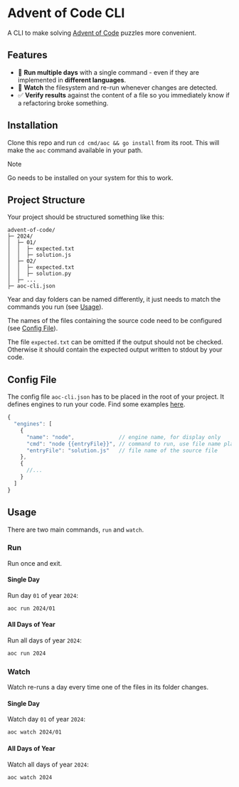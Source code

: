 # Advent of Code CLI

A CLI to make solving [Advent of Code](https://adventofcode.com) puzzles more
convenient.

## Features

- 👟 **Run multiple days** with a single command - even if they are implemented in
  **different languages**.
- 👀 **Watch** the filesystem and re-run whenever changes are detected.
- ✅ **Verify results** against the content of a file so you immediately know if
  a refactoring broke something.

## Installation

Clone this repo and run `cd cmd/aoc && go install` from its root. This will
make the `aoc` command available in your path.

> [!NOTE]
> Go needs to be installed on your system for this to work.

## Project Structure

Your project should be structured something like this:

```text
advent-of-code/
├─ 2024/
│  ├─ 01/
│  │  ├─ expected.txt
│  │  ├─ solution.js
│  ├─ 02/
│  │  ├─ expected.txt
│  │  ├─ solution.py
│  ├─ ...
├─ aoc-cli.json
```

Year and day folders can be named differently, it just needs to match the
commands you run (see [Usage](#usage)).

The names of the files containing the source code need to be configured (see
[Config File](#config-file)).

The file `expected.txt` can be omitted if the output should not be checked.
Otherwise it should contain the expected output written to stdout by your code.

## Config File

The config file `aoc-cli.json` has to be placed in the root of your project. It
defines engines to run your code. Find some examples [here](cmd/aoc/aoc-cli.json).

```js
{
  "engines": [
    {
      "name": "node",              // engine name, for display only
      "cmd": "node {{entryFile}}", // command to run, use file name placeholder
      "entryFile": "solution.js"   // file name of the source file
    },
    {
      //...
    }
  ]
}
```

## Usage

There are two main commands, `run` and `watch`.

### Run

Run once and exit.

#### Single Day

Run day `01` of year `2024`:

```sh
aoc run 2024/01
```

#### All Days of Year

Run all days of year `2024`:

```sh
aoc run 2024
```

### Watch

Watch re-runs a day every time one of the files in its folder changes.

#### Single Day

Watch day `01` of year `2024`:

```sh
aoc watch 2024/01
```

#### All Days of Year

Watch all days of year `2024`:

```sh
aoc watch 2024
```
